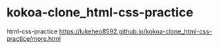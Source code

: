 # kokoa-clone_html-css-practice
html-css-practice
https://lukeheo8592.github.io/kokoa-clone_html-css-practice/more.html
